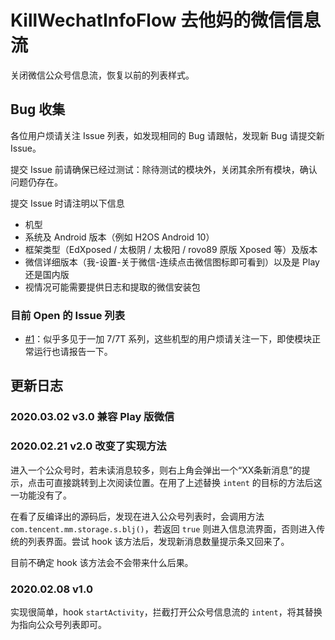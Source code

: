 # KillWechatInfoFlow 去他妈的微信信息流

关闭微信公众号信息流，恢复以前的列表样式。

## Bug 收集

各位用户烦请关注 Issue 列表，如发现相同的 Bug 请跟帖，发现新 Bug 请提交新 Issue。

提交 Issue 前请确保已经过测试：除待测试的模块外，关闭其余所有模块，确认问题仍存在。

提交 Issue 时请注明以下信息
+ 机型
+ 系统及 Android 版本（例如 H2OS Android 10）
+ 框架类型（EdXposed / 太极阴 / 太极阳 / rovo89 原版 Xposed 等）及版本
+ 微信详细版本（我-设置-关于微信-连续点击微信图标即可看到）以及是 Play 还是国内版
+ 视情况可能需要提供日志和提取的微信安装包

### 目前 Open 的 Issue 列表
+ [#1](https://github.com/chouqibao/KillWechatInfoFlow/issues/1)：似乎多见于一加 7/7T 系列，这些机型的用户烦请关注一下，即使模块正常运行也请报告一下。

## 更新日志

### 2020.03.02 v3.0  兼容 Play 版微信

### 2020.02.21 v2.0  改变了实现方法
进入一个公众号时，若未读消息较多，则右上角会弹出一个“XX条新消息”的提示，点击可直接跳转到上次阅读位置。在用了上述替换 `intent` 的目标的方法后这一功能没有了。

在看了反编译出的源码后，发现在进入公众号列表时，会调用方法 `com.tencent.mm.storage.s.blj()`，若返回 `true` 则进入信息流界面，否则进入传统的列表界面。尝试 hook 该方法后，发现新消息数量提示条又回来了。

目前不确定 hook 该方法会不会带来什么后果。

### 2020.02.08 v1.0
实现很简单，hook `startActivity`，拦截打开公众号信息流的 `intent`，将其替换为指向公众号列表即可。
